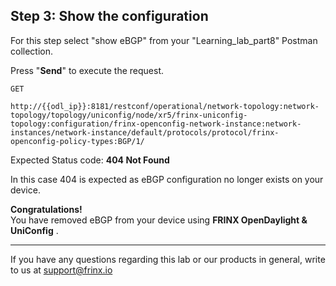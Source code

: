 ## Step 3: Show the configuration

For this step select "show eBGP" from your "Learning_lab_part8" Postman collection.

Press "**Send**" to execute the request.

```
GET

http://{{odl_ip}}:8181/restconf/operational/network-topology:network-topology/topology/uniconfig/node/xr5/frinx-uniconfig-topology:configuration/frinx-openconfig-network-instance:network-instances/network-instance/default/protocols/protocol/frinx-openconfig-policy-types:BGP/1/
```

Expected Status code: **404 Not Found**

In this case 404 is expected as eBGP configuration no longer exists on your device.

**Congratulations!** <br>
You have removed eBGP from your device using **FRINX OpenDaylight & UniConfig** .

---
If you have any questions regarding this lab or our products in general, write to us at [support@frinx.io](mailto:support@frinx.io)